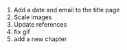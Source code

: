 1. Add a date and email to the title page
2. Scale images
3. Update references
4. fix gif
5. add a new chapter